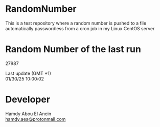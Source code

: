 # RandomNumber    
This is a test repository where a random number is pushed to a file automatically passwordless from a cron job in my Linux CentOS server    
# Random Number of the last run   
27987
      
Last update (GMT +1)    
01/30/25 10:00:02
# Developer    
Hamdy Abou El Anein   
hamdy.aea@protonmail.com

